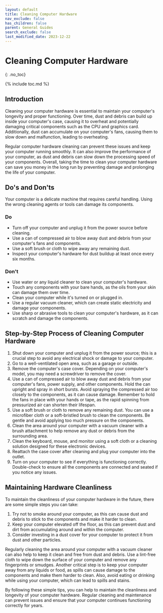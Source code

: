 ```yaml
---
layout: default
title: Cleaning Computer Hardware
nav_exclude: false
has_children: false
parent: General Guides
search_exclude: false
last_modified_date: 2023-12-22
---
```



# Cleaning Computer Hardware
{: .no_toc}

{% include toc.md %}

## Introduction

Cleaning your computer hardware is essential to maintain your computer's longevity and proper functioning. Over time, dust and debris can build up inside your computer's case, causing it to overheat and potentially damaging critical components such as the CPU and graphics card. Additionally, dust can accumulate on your computer's fans, causing them to slow down and malfunction, leading to overheating.

Regular computer hardware cleaning can prevent these issues and keep your computer running smoothly. It can also improve the performance of your computer, as dust and debris can slow down the processing speed of your components. Overall, taking the time to clean your computer hardware can save you money in the long run by preventing damage and prolonging the life of your computer.

## Do's and Don'ts

Your computer is a delicate machine that requires careful handling. Using the wrong cleaning agents or tools can damage its components.

### Do

* Turn off your computer and unplug it from the power source before cleaning.
* Use a can of compressed air to blow away dust and debris from your computer's fans and components.
* Use a soft brush or cloth to wipe away any remaining dust.
* Inspect your computer's hardware for dust buildup at least once every six months.

### Don't

* Use water or any liquid cleaner to clean your computer's hardware.
* Touch any components with your bare hands, as the oils from your skin can damage them over time.
* Clean your computer while it's turned on or plugged in.
* Use a regular vacuum cleaner, which can create static electricity and damage your components.
* Use sharp or abrasive tools to clean your computer's hardware, as it can scratch and damage the components.

## Step-by-Step Process of Cleaning Computer Hardware

1. Shut down your computer and unplug it from the power source; this is a crucial step to avoid any electrical shock or damage to your computer.
2. Go to a well-ventilated open area, such as a garage or outside.
3. Remove the computer's case cover. Depending on your computer's model, you may need a screwdriver to remove the cover.
4. Use a can of compressed air to blow away dust and debris from your computer's fans, power supply, and other components. Hold the can upright and spray in short bursts. Avoid spraying the compressed air too closely to the components, as it can cause damage. Remember to hold the fans in place with your hands or tape, as the rapid spinning from pressurized air can shorten their lifespan.
5. Use a soft brush or cloth to remove any remaining dust. You can use a microfiber cloth or a soft-bristled brush to clean the components. Be gentle and avoid applying too much pressure on the components.
6. Clean the area around your computer with a vacuum cleaner with a brush attachment to help remove any dust or debris from the surrounding area.
7. Clean the keyboard, mouse, and monitor using a soft cloth or a cleaning solution designed for these electronic devices.
8. Reattach the case cover after cleaning and plug your computer into the outlet.
9. Turn on your computer to see if everything is functioning correctly. Double-check to ensure all the components are connected and seated if you notice any issues.

## Maintaining Hardware Cleanliness

To maintain the cleanliness of your computer hardware in the future, there are some simple steps you can take:

1. Try not to smoke around your computer, as this can cause dust and debris to stick to the components and make it harder to clean.
2. Keep your computer elevated off the floor, as this can prevent dust and dirt from accumulating around and within the computer.
3. Consider investing in a dust cover for your computer to protect it from dust and other particles.

Regularly cleaning the area around your computer with a vacuum cleaner can also help to keep it clean and free from dust and debris. Use a lint-free cloth to wipe down the surface of your computer and remove any fingerprints or smudges. Another critical step is to keep your computer away from any liquids or food, as spills can cause damage to the components and make them harder to clean. Also, avoid eating or drinking while using your computer, which can lead to spills and stains.

By following these simple tips, you can help to maintain the cleanliness and longevity of your computer hardware. Regular cleaning and maintenance can prevent issues and ensure that your computer continues functioning correctly for years.
